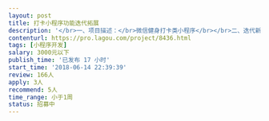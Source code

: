```yaml
---                
layout: post       
title: 打卡小程序功能迭代拓展           
description: '</br>一、项目描述：</br>微信健身打卡类小程序</br></br>二、迭代新增功能点：</br>1、未打卡提醒通知</br>2、好友群排行</br>3、公众号文章接入小程序</br>4、补打卡操作</br></br>三、人员要求：</br>1.需在杭州，方便随时当面沟通细节</br>'     
contenturl: https://pro.lagou.com/project/8436.html      
tags: [小程序开发]            
salary: 3000元以下          
publish_time: '已发布 17 小时'         
start_time: '2018-06-14 22:39:39'           
review: 166人                   
apply: 3人                   
recommend: 5人                   
time_range: 小于1周              
status: 招募中                  
---                 
```

